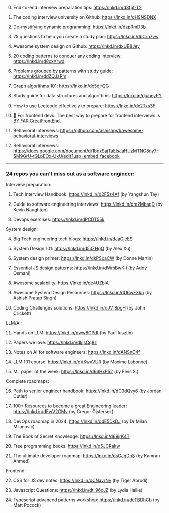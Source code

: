 0. End-to-end interview preparation tips: https://lnkd.in/d3fpt-T2

1. The coding interview university on Github: https://lnkd.in/dH9NSDNX

2. De-mystifying dynamic programming: https://lnkd.in/dzpRmD3b

3. 75 questions to help you create a study plan: https://lnkd.in/dbCrn7yw

4. Awesome system design on Github: https://lnkd.in/dxUB8Jey

5. 20 coding patterns to conquer any coding interview: https://lnkd.in/d8cxXrwd

6. Problems grouped by patterns with study guide: https://lnkd.in/ddZQJaRm

7. Graph algorithms 101: https://lnkd.in/dc5djrQG

8. Study guide for data structures and algorithms: https://lnkd.in/djuheyPY

9. How to use Leetcode effectively to prepare: https://lnkd.in/dx2Txs3F

10. 📌 For frontend devs: The best way to prepare for frontend interviews is [BY FAR GreatFrontEnd.](https://www.greatfrontend.com/)

11. Behavioral Interviews: https://github.com/ashishps1/awesome-behavioral-interviews
12. Behavioral Interviews: https://docs.google.com/document/d/1bqxSajTaElsJaHUzMTNG8ny7-SM9GrU-tGLpEOx-UkU/edit?usp=embed_facebook

---

### 24 repos you can't miss out as a software engineer:

Interview preparation:

1. Tech Interview Handbook: https://lnkd.in/d2F5z4Af (by Yangshun Tay)

2. Guide to software engineering interviews: https://lnkd.in/dm2MbsgD (by Kevin Naughton)

3. Devops exercises: https://lnkd.in/dPCDT55k

System design:

4. Big Tech engineering tech blogs: https://lnkd.in/dJaGjeES

5. System Design 101: https://lnkd.in/d5itZHgQ (by Alex Xu)

6. System design primer: https://lnkd.in/dkPScaCW (by Donne Martin)

7. Essential JS design patterns: https://lnkd.in/dWmBwK-i (by Addy Osmani)

8. Awesome scalability: https://lnkd.in/de4UZbiA

9. Awesome System Design Resources: https://lnkd.in/dU6wFXkn (by Ashish Pratap Singh)

10. Coding Challenges solutions: https://lnkd.in/dJV_8pgH (by John Crickett)

LLM/AI:

11. Hands on LLM: https://lnkd.in/dww8GPdt (by Paul Iusztin)

12. Papers we love: https://lnkd.in/dkjsCq8z

13. Notes on AI for software engineers: https://lnkd.in/dANSnC4f

14. LLM 101 course: https://lnkd.in/dVKwvVUR (by Maxime Labonne)

15. ML paper of the week: https://lnkd.in/d66HxP52 (by Elvis S.)

Complete roadmaps:

16. Path to senior engineer handbook: https://lnkd.in/dC3dQvy6 (by Jordan Cutler)

17. 100+ Resources to become a great Engineering leader: https://lnkd.in/dFwV2GMv (by Gregor Ojstersek)

18. DevOps roadmap in 2024: https://lnkd.in/ddE5DkDJ (by Dr Milan Milanović)

19. The Book of Secret Knowledge: https://lnkd.in/d69jrK4T

20. Free programming books: https://lnkd.in/d5JCRakw

21. The ultimate developer roadmap: https://lnkd.in/dsCJgDnS (by Kamran Ahmed)

Frontend:

22. CSS for JS dev notes: https://lnkd.in/dCNavrNv (by Tiger Abrodi)

23. Javascript Questions: https://lnkd.in/dt_96xJZ (by Lydia Hallie)

24. Typescript advanced patterns workshop: https://lnkd.in/deTBDhCb (by Matt Pocock)
